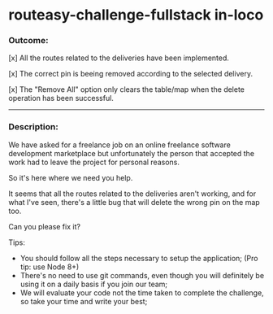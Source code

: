 # routeasy-challenge-fullstack in-loco

### Outcome:

[x] All the routes related to the deliveries have been implemented.

[x] The correct pin is beeing removed according to the selected delivery.

[x] The "Remove All" option only clears the table/map when the delete operation has been successful.

---
### Description:
We have asked for a freelance job on an online freelance software development marketplace but unfortunately the person that accepted the work had to leave the project for personal reasons.

So it's here where we need you help.

It seems that all the routes related to the deliveries aren't working, and for what I've seen, there's a little bug that will delete the wrong pin on the map too.

Can you please fix it?

Tips:
- You should follow all the steps necessary to setup the application; (Pro tip: use Node 8+)
- There's no need to use git commands, even though you will definitely be using it on a daily basis if you join our team;
- We will evaluate your code not the time taken to complete the challenge, so take your time and write your best;
